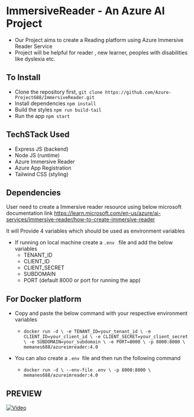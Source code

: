 ﻿# ImmersiveReader - An Azure AI Project 
- Our Project aims to create a Reading platform using Azure Immersive Reader Service
- Project will be helpful for reader , new learner, peoples with disabilities like dyslexia etc.

## To Install 
- Clone the repository first, `git clone https://github.com/Azure-Project688/ImmersiveReader.git`
- Install dependencies `npm install`
- Build the styles `npm run build-tail`
- Run the app `npm start`


## TechSTack Used 
- Express JS (backend)
- Node JS (runtime)
- Azure Immersive Reader
- Azure App Registration
- Tailwind CSS (styling)

## Dependencies
User need to create a Immersive reader resource using below microsoft documentation link
https://learn.microsoft.com/en-us/azure/ai-services/immersive-reader/how-to-create-immersive-reader

It will Provide 4 variables which should be used as environment variables 
- If running on local machine create a `.env ` file and add the below variables
    - TENANT_ID
    - CLIENT_ID
    - CLIENT_SECRET
    - SUBDOMAIN
    - PORT (default 8000 or port for running the app)

## For Docker platform 
- Copy and paste the below command with your respective environment variables
    - `docker run -d \
        -e TENANT_ID=your_tenant_id \
        -e CLIENT_ID=your_client_id \
        -e CLIENT_SECRET=your_client_secret \
        -e SUBDOMAIN=your_subdomain \
        -e PORT=8000 \
        -p 8000:8000 \
        memanes688/azureimreader:4.0
    `
  
- You can also create a `.env `file and then run the following command
    - `docker run -d \
        --env-file .env \
        -p 8000:8000 \
        memanes688/azureimreader:4.0
    `

## PREVIEW
[![Video](https://img.youtube.com/vi/_PPWWRV6gbA/maxresdefault.jpg)](https://www.youtube.com/watch?v=_PPWWRV6gbA)

